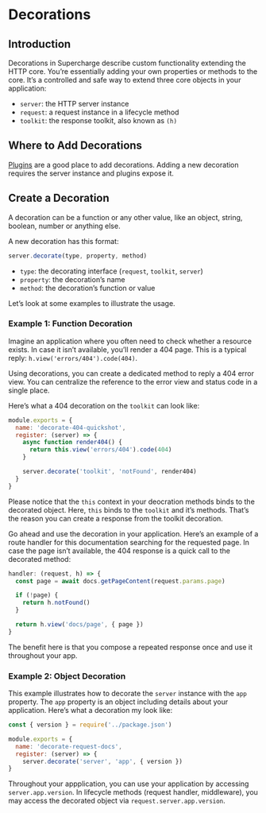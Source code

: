 # Decorations


## Introduction
Decorations in Supercharge describe custom functionality extending the HTTP core. You’re essentially adding your own properties or methods to the core. It’s a controlled and safe way to extend three core objects in your application:

- `server`: the HTTP server instance
- `request`: a request instance in a lifecycle method
- `toolkit`: the response toolkit, also known as `(h)`


## Where to Add Decorations
[Plugins](/docs/{{version}}/plugins) are a good place to add decorations. Adding a new decoration requires the server instance and plugins expose it.


## Create a Decoration
A decoration can be a function or any other value, like an object, string, boolean, number or anything else.

A new decoration has this format:

```js
server.decorate(type, property, method)
```

- `type`: the decorating interface (`request`, `toolkit`, `server`)
- `property`: the decoration’s name
- `method`: the decoration’s function or value

Let’s look at some examples to illustrate the usage.


### Example 1: Function Decoration
Imagine an application where you often need to check whether a resource exists. In case it isn’t available, you’ll render a 404 page. This is a typical reply: `h.view('errors/404').code(404)`.

Using decorations, you can create a dedicated method to reply a 404 error view. You can centralize the reference to the error view and status code in a single place.

Here’s what a 404 decoration on the `toolkit` can look like:

```js
module.exports = {
  name: 'decorate-404-quickshot',
  register: (server) => {
    async function render404() {
      return this.view('errors/404').code(404)
    }

    server.decorate('toolkit', 'notFound', render404)
  }
}
```

Please notice that the `this` context in your deocration methods binds to the decorated object. Here, `this` binds to the `toolkit` and it’s methods. That’s the reason you can create a response from the toolkit decoration.

Go ahead and use the decoration in your application. Here’s an example of a route handler for this documentation searching for the requested page. In case the page isn’t available, the 404 response is a quick call to the decorated method:

```js
handler: (request, h) => {
  const page = await docs.getPageContent(request.params.page)

  if (!page) {
    return h.notFound()
  }

  return h.view('docs/page', { page })
}
```

The benefit here is that you compose a repeated response once and use it throughout your app.


### Example 2: Object Decoration
This example illustrates how to decorate the `server` instance with the `app` property. The `app` property is an object including details about your application. Here’s what a decoration my look like:

```js
const { version } = require('../package.json')

module.exports = {
  name: 'decorate-request-docs',
  register: (server) => {
    server.decorate('server', 'app', { version })
}
```

Throughout your appplication, you can use your application by accessing `server.app.version`. In lifecycle methods (request handler, middleware), you may access the decorated object via `request.server.app.version`.
